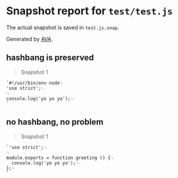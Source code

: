 # Snapshot report for `test/test.js`

The actual snapshot is saved in `test.js.snap`.

Generated by [AVA](https://ava.li).

## hashbang is preserved

> Snapshot 1

    `#!/usr/bin/env node␊
    'use strict';␊
    ␊
    console.log('yo yo yo');␊
    `

## no hashbang, no problem

> Snapshot 1

    `'use strict';␊
    ␊
    module.exports = function greeting () {␊
      console.log('yo yo yo');␊
    };␊
    `
